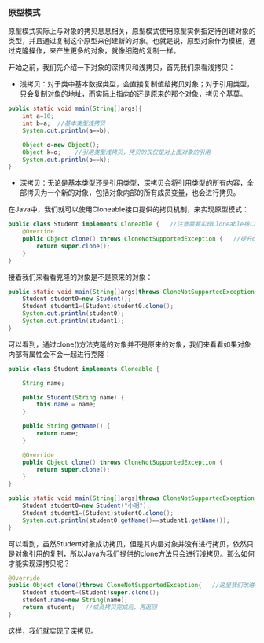### 原型模式

原型模式实际上与对象的拷贝息息相关，原型模式使用原型实例指定待创建对象的类型，并且通过复制这个原型来创建新的对象。也就是说，原型对象作为模板，通过克隆操作，来产生更多的对象，就像细胞的复制一样。

开始之前，我们先介绍一下对象的深拷贝和浅拷贝，首先我们来看浅拷贝：

* 浅拷贝：对于类中基本数据类型，会直接复制值给拷贝对象；对于引用类型，只会复制对象的地址，而实际上指向的还是原来的那个对象，拷贝个基莫。

```java
public static void main(String[]args){
    int a=10;
    int b=a;  //基本类型浅拷贝
    System.out.println(a==b);

    Object o=new Object();
    Object k=o;    //引用类型浅拷贝，拷贝的仅仅是对上面对象的引用
    System.out.println(o==k);
}
```

* 深拷贝：无论是基本类型还是引用类型，深拷贝会将引用类型的所有内容，全部拷贝为一个新的对象，包括对象内部的所有成员变量，也会进行拷贝。

在Java中，我们就可以使用Cloneable接口提供的拷贝机制，来实现原型模式：

```java
public class Student implements Cloneable {   //注意需要实现Cloneable接口
    @Override
    public Object clone() throws CloneNotSupportedException {   //提升clone方法的访问权限
        return super.clone();
    }
}
```

接着我们来看看克隆的对象是不是原来的对象：

```java
public static void main(String[]args)throws CloneNotSupportedException{
    Student student0=new Student();
    Student student1=(Student)student0.clone();
    System.out.println(student0);
    System.out.println(student1);
}
```

可以看到，通过clone()方法克隆的对象并不是原来的对象，我们来看看如果对象内部有属性会不会一起进行克隆：

```java
public class Student implements Cloneable {

    String name;

    public Student(String name) {
        this.name = name;
    }

    public String getName() {
        return name;
    }

    @Override
    public Object clone() throws CloneNotSupportedException {
        return super.clone();
    }
}
```

```java
public static void main(String[]args)throws CloneNotSupportedException{
    Student student0=new Student("小明");
    Student student1=(Student)student0.clone();
    System.out.println(student0.getName()==student1.getName());
}
```

可以看到，虽然Student对象成功拷贝，但是其内层对象并没有进行拷贝，依然只是对象引用的复制，所以Java为我们提供的clone方法只会进行浅拷贝。那么如何才能实现深拷贝呢？

```java
@Override
public Object clone()throws CloneNotSupportedException{   //这里我们改进一下，针对成员变量也进行拷贝
    Student student=(Student)super.clone();
    student.name=new String(name);
    return student;   //成员拷贝完成后，再返回
}
```

这样，我们就实现了深拷贝。